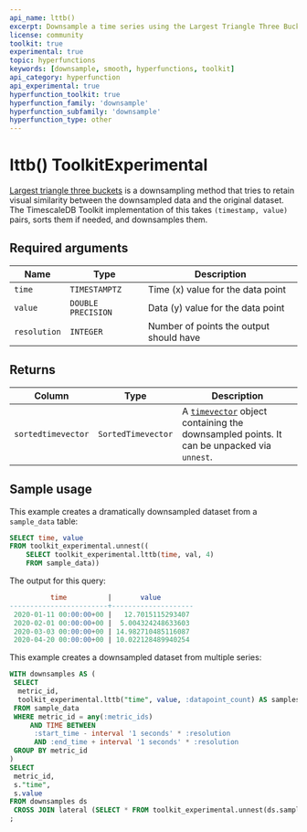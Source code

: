 ```yaml
---
api_name: lttb()
excerpt: Downsample a time series using the Largest Triangle Three Buckets method
license: community
toolkit: true
experimental: true
topic: hyperfunctions
keywords: [downsample, smooth, hyperfunctions, toolkit]
api_category: hyperfunction
api_experimental: true
hyperfunction_toolkit: true
hyperfunction_family: 'downsample'
hyperfunction_subfamily: 'downsample'
hyperfunction_type: other
---
```


# lttb()  <tag type="toolkit">Toolkit</tag><tag type="experimental-toolkit">Experimental</tag>

[Largest triangle three buckets][gh-lttb] is a downsampling method that
tries to retain visual similarity between the downsampled data and the
original dataset. The TimescaleDB Toolkit implementation of this takes
`(timestamp, value)` pairs, sorts them if needed, and downsamples them.

## Required arguments

|Name|Type|Description|
|-|-|-|
|`time`|`TIMESTAMPTZ`|Time (x) value for the data point|
|`value`|`DOUBLE PRECISION`|Data (y) value for the data point|
|`resolution`|`INTEGER`|Number of points the output should have|

## Returns

|Column|Type|Description|
|-|-|-|
|`sortedtimevector`|`SortedTimevector`|A [`timevector`][hyperfunctions-timevectors] object containing the downsampled points. It can be unpacked via `unnest`.|

## Sample usage

This example creates a dramatically downsampled dataset from a `sample_data`
table:

```sql
SELECT time, value
FROM toolkit_experimental.unnest((
    SELECT toolkit_experimental.lttb(time, val, 4)
    FROM sample_data))
```

The output for this query:

```sql
          time          |       value
------------------------+--------------------
 2020-01-11 00:00:00+00 |   12.7015115293407
 2020-02-01 00:00:00+00 |  5.004324248633603
 2020-03-03 00:00:00+00 | 14.982710485116087
 2020-04-20 00:00:00+00 | 10.022128489940254
```

This example creates a downsampled dataset from multiple series:

```sql
WITH downsamples AS (
 SELECT
  metric_id,
  toolkit_experimental.lttb("time", value, :datapoint_count) AS samples
 FROM sample_data
 WHERE metric_id = any(:metric_ids)
     AND TIME BETWEEN
      :start_time - interval '1 seconds' * :resolution
      AND :end_time + interval '1 seconds' * :resolution
 GROUP BY metric_id
)
SELECT
 metric_id,
 s."time",
 s.value
FROM downsamples ds
 CROSS JOIN lateral (SELECT * FROM toolkit_experimental.unnest(ds.samples)) s
;
```

[gh-lttb]: https://github.com/sveinn-steinarsson/flot-downsample
[hyperfunctions-timevectors]: /timescaledb/:currentVersion:/how-to-guides/hyperfunctions/function-pipelines/#timevectors
